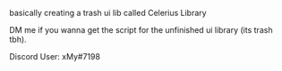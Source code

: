 basically creating a trash ui lib called
Celerius Library

DM me if you wanna get the script for the
unfinished ui library (its trash tbh).

Discord User: xMy#7198
